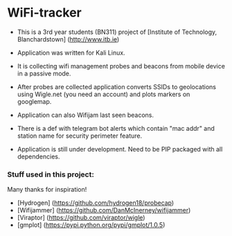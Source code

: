 # WiFi-tracker

* This is a 3rd year students (BN311) project of [Institute of Technology, Blanchardstown] (http://www.itb.ie)

* Application was written for Kali Linux.
* It is collecting wifi management probes and beacons from mobile device in a passive mode.
* After probes are collected application converts SSIDs to geolocations using Wigle.net (you need an account) and plots markers on googlemap.
* Application can also Wifijam last seen beacons.
* There is a def with telegram bot alerts which contain "mac addr" and station name for security perimeter feature.

* Application is still under development. Need to be PIP packaged with all dependencies.

### Stuff used in this project:

Many thanks for inspiration!

* [Hydrogen] (https://github.com/hydrogen18/probecap)
* [Wifijammer] (https://github.com/DanMcInerney/wifijammer) 
* [Viraptor] (https://github.com/viraptor/wigle)
* [gmplot] (https://pypi.python.org/pypi/gmplot/1.0.5) 
